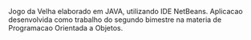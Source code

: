 Jogo da Velha elaborado em JAVA, utilizando IDE NetBeans. 
Aplicacao desenvolvida como trabalho do segundo bimestre na materia de Programacao Orientada a Objetos.
